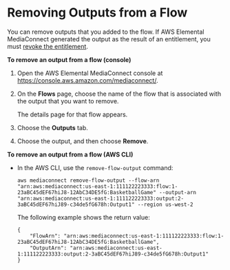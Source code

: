 # Removing Outputs from a Flow<a name="outputs-remove"></a>

You can remove outputs that you added to the flow\. If AWS Elemental MediaConnect generated the output as the result of an entitlement, you must [revoke the entitlement](entitlements-revoke.md)\.

**To remove an output from a flow \(console\)**

1. Open the AWS Elemental MediaConnect console at [https://console\.aws\.amazon\.com/mediaconnect/](https://console.aws.amazon.com/mediaconnect/)\.

1. On the **Flows** page, choose the name of the flow that is associated with the output that you want to remove\.

   The details page for that flow appears\. 

1. Choose the **Outputs** tab\.

1. Choose the output, and then choose **Remove**\.

**To remove an output from a flow \(AWS CLI\)**
+ In the AWS CLI, use the `remove-flow-output` command:

  ```
  aws mediaconnect remove-flow-output --flow-arn "arn:aws:mediaconnect:us-east-1:111122223333:flow:1-23aBC45dEF67hiJ8-12AbC34DE5fG:BasketballGame" --output-arn "arn:aws:mediaconnect:us-east-1:111122223333:output:2-3aBC45dEF67hiJ89-c34de5fG678h:Output1" --region us-west-2
  ```

  The following example shows the return value:

  ```
  {
      "FlowArn": "arn:aws:mediaconnect:us-east-1:111122223333:flow:1-23aBC45dEF67hiJ8-12AbC34DE5fG:BasketballGame",
      "OutputArn": "arn:aws:mediaconnect:us-east-1:111122223333:output:2-3aBC45dEF67hiJ89-c34de5fG678h:Output1"
  }
  ```